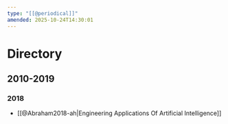 ```yaml
---
type: "[[@periodical]]"
amended: 2025-10-24T14:30:01
---
```


# Directory
## 2010-2019
### 2018
- [[@Abraham2018-ah|Engineering Applications Of Artificial Intelligence]]
